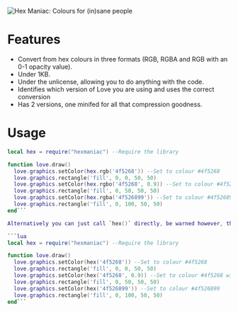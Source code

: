 ![Hex Maniac: Colours for (in)sane people](https://i.imgur.com/WRgfria.png)
# Features
- Convert from hex colours in three formats (RGB, RGBA and RGB with an 0-1 opacity value).
- Under 1KB.
- Under the unlicense, allowing you to do anything with the code.
- Identifies which version of Love you are using and uses the correct conversion
- Has 2 versions, one minifed for all that compression goodness.

# Usage
```lua
local hex = require("hexmaniac") --Require the library

function love.draw()
  love.graphics.setColor(hex.rgb('4f5268')) --Set to colour #4f5268
  love.graphics.rectangle('fill', 0, 0, 50, 50)
  love.graphics.setColor(hex.rgbo('4f5268', 0.9)) --Set to colour #4f5268 with an opacity of 0.9
  love.graphics.rectangle('fill', 0, 50, 50, 50)
  love.graphics.setColor(hex.rgba('4f526899')) --Set to colour #4f526899
  love.graphics.rectangle('fill', 0, 100, 50, 50)
end```

Alternatively you can just call `hex()` directly, be warned however, there may be bugs

```lua
local hex = require("hexmaniac") --Require the library

function love.draw()
  love.graphics.setColor(hex('4f5268')) --Set to colour #4f5268
  love.graphics.rectangle('fill', 0, 0, 50, 50)
  love.graphics.setColor(hex('4f5268', 0.9)) --Set to colour #4f5268 with an opacity of 0.9
  love.graphics.rectangle('fill', 0, 50, 50, 50)
  love.graphics.setColor(hex('4f526899')) --Set to colour #4f526899
  love.graphics.rectangle('fill', 0, 100, 50, 50)
end```